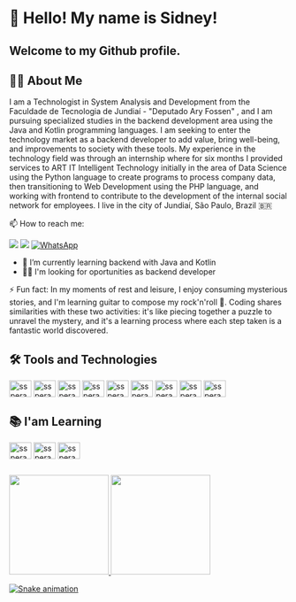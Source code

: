 # 👋 Hello! My name is Sidney!
## Welcome to my Github profile.

## 👨‍💻 About Me
  I am a Technologist in System Analysis and Development from the Faculdade de Tecnologia de Jundiaí - "Deputado Ary Fossen" , and I am pursuing specialized studies in the backend development area using the Java and Kotlin programming languages.
I am seeking to enter the technology market as a backend developer to add value, bring well-being, and improvements to society with these tools.
My experience in the technology field was through an internship where for six months I provided services to ART IT Intelligent Technology initially in the area of Data Science using the Python language to create programs to process company data, then transitioning to Web Development using the PHP language, and working with frontend to contribute to the development of the internal social network for employees.
I live in the city of Jundiaí, São Paulo, Brazil :brazil:


📫 How to reach me:
<div>
  <a href="https://www.linkedin.com/in/sidneysperandio" target="_blank"><img loading="lazy" src="https://img.shields.io/badge/-LinkedIn-%230077B5?style=for-the-badge&logo=linkedin&logoColor=white" target="_blank"></a>   
  <a href = "mailto:dev.ssperandio@gmail.com"><img loading="lazy" src="https://img.shields.io/badge/Gmail-D14836?style=for-the-badge&logo=gmail&logoColor=white" target="_blank"></a>
  <a href="https://wa.me/5511975018322" target="_blank"><img loading="lazy" src="https://img.shields.io/badge/-WhatsApp-%2325D366?style=for-the-badge&logo=whatsapp&logoColor=white" alt="WhatsApp"></a>
</div>



- 🌱 I’m currently learning backend with Java and Kotlin
- 👨‍💻 I'm looking for oportunities as backend developer 

<div>
⚡ Fun fact: 
  In my moments of rest and leisure, I enjoy consuming mysterious stories, and I'm learning guitar to compose my rock'n'roll 🤘. Coding shares similarities with these two activities: it's like piecing together a puzzle to unravel the mystery, and it's a learning process where each step taken is a fantastic world discovered.  
</div>

## 🛠 Tools and Technologies

<div>
  <img align="center" alt="ssperandio-Git" height="30" width="40" src="https://cdn.jsdelivr.net/gh/devicons/devicon@latest/icons/git/git-original.svg" />
  <img align="center" alt="ssperandio-GitHub" height="30" width="40" src="https://cdn.jsdelivr.net/gh/devicons/devicon@latest/icons/github/github-original.svg" />
  <img align="center" alt="ssperandio-HTML" height="30" width="40" src="https://cdn.jsdelivr.net/gh/devicons/devicon@latest/icons/html5/html5-original.svg" />
  <img align="center" alt="ssperandio-CSS" height="30" width="40" src="https://cdn.jsdelivr.net/gh/devicons/devicon@latest/icons/css3/css3-original.svg" />
  <img align="center" alt="ssperandio-Python" height="30" width="40" src="https://cdn.jsdelivr.net/gh/devicons/devicon@latest/icons/python/python-original.svg" />
  <img align="center" alt="ssperandio-Java" height="30" width="40" src="https://cdn.jsdelivr.net/gh/devicons/devicon@latest/icons/java/java-original.svg" />
  <img align="center" alt="ssperandio-Kotlin" height="30" width="40" src="https://cdn.jsdelivr.net/gh/devicons/devicon@latest/icons/kotlin/kotlin-original.svg" />
  <img align="center" alt="ssperandio-SQL" height="30" width="40" src="https://cdn.jsdelivr.net/gh/devicons/devicon@latest/icons/azuresqldatabase/azuresqldatabase-original.svg" />
  <img align="center" alt="ssperandio-Spring" height="30" width="40" src="https://cdn.jsdelivr.net/gh/devicons/devicon@latest/icons/spring/spring-original.svg" />
</div>

##
    
## 📚 I'am Learning
<div>
  <img align="center" alt="ssperandio-Java" height="30" width="40" src="https://cdn.jsdelivr.net/gh/devicons/devicon@latest/icons/java/java-original.svg" />
  <img align="center" alt="ssperandio-Kotlin" height="30" width="40" src="https://cdn.jsdelivr.net/gh/devicons/devicon@latest/icons/kotlin/kotlin-original.svg" />
  <img align="center" alt="ssperandio-Spring" height="30" width="40" src="https://cdn.jsdelivr.net/gh/devicons/devicon@latest/icons/spring/spring-original.svg" />            
</div>

##
  
<div>
  <a href="https://github.com/dev-ssperandio">
  <img height="180em" src="https://github-readme-stats.vercel.app/api?username=dev-ssperandio&show_icons=true&theme=dracula&include_all_commits=true&count_private=true"/>
  <img height="180em" src="https://github-readme-stats.vercel.app/api/top-langs/?username=dev-ssperandio&layout=compact&langs_count=7&theme=dracula"/>
</div>

![Snake animation](https://github.com/dev-ssperandio/dev-ssperandio/blob/output/github-contribution-grid-snake.svg)


<!--
![Snake animation](https://github.com/dev-ssperandio/dev-ssperandio/blob/output/github-contribution-grid-snake.svg)

<!--
**dev-ssperandio/dev-ssperandio** is a ✨ _special_ ✨ repository because its `README.md` (this file) appears on your GitHub profile.

Here are some ideas to get you started:

- 🔭 I’m currently working on ...
- 🌱 I’m currently learning ...
- 👯 I’m looking to collaborate on ...
- 🤔 I’m looking for help with ...
- 💬 Ask me about ...
- 📫 How to reach me: ...
- 😄 Pronouns: ...
- ⚡ Fun fact: ...
-->
